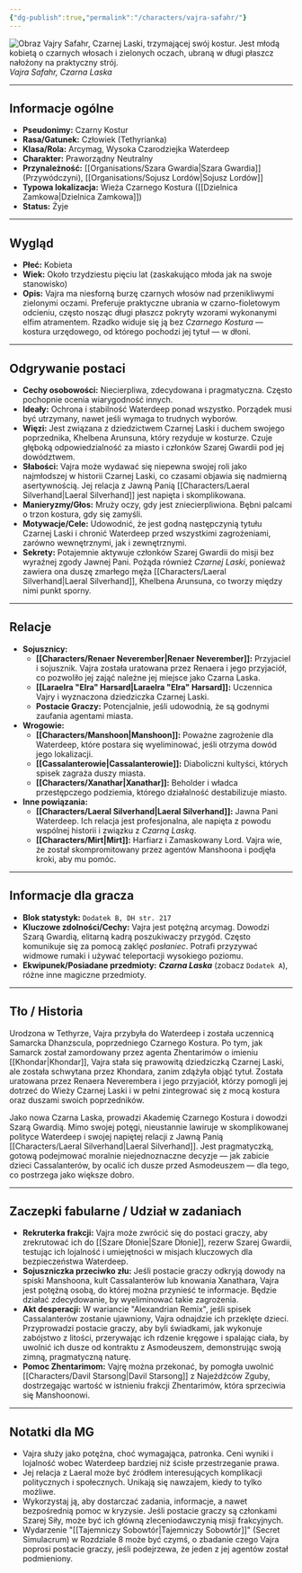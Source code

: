 ```yaml
---
{"dg-publish":true,"permalink":"/characters/vajra-safahr/"}
---
```


![Obraz Vajry Safahr, Czarnej Laski, trzymającej swój kostur. Jest młodą kobietą o czarnych włosach i zielonych oczach, ubraną w długi płaszcz nałożony na praktyczny strój.](https://www.wizardtower.com/wp-content/uploads/Blackstaff1.jpg)
*Vajra Safahr, Czarna Laska*

---

## Informacje ogólne

*   **Pseudonimy:** Czarny Kostur
*   **Rasa/Gatunek:** Człowiek (Tethyrianka)
*   **Klasa/Rola:** Arcymag, Wysoka Czarodziejka Waterdeep
*   **Charakter:** Praworządny Neutralny
*   **Przynależność:** [[Organisations/Szara Gwardia\|Szara Gwardia]] (Przywódczyni), [[Organisations/Sojusz Lordów\|Sojusz Lordów]]
*   **Typowa lokalizacja:** Wieża Czarnego Kostura ([[Dzielnica Zamkowa\|Dzielnica Zamkowa]])
*   **Status:** Żyje

---

## Wygląd

*   **Płeć:** Kobieta
*   **Wiek:** Około trzydziestu pięciu lat (zaskakująco młoda jak na swoje stanowisko)
*   **Opis:** Vajra ma niesforną burzę czarnych włosów nad przenikliwymi zielonymi oczami. Preferuje praktyczne ubrania w czarno-fioletowym odcieniu, często nosząc długi płaszcz pokryty wzorami wykonanymi elfim atramentem. Rzadko widuje się ją bez *Czarnego Kostura* — kostura urzędowego, od którego pochodzi jej tytuł — w dłoni.

---

## Odgrywanie postaci

*   **Cechy osobowości:** Niecierpliwa, zdecydowana i pragmatyczna. Często pochopnie ocenia wiarygodność innych.
*   **Ideały:** Ochrona i stabilność Waterdeep ponad wszystko. Porządek musi być utrzymany, nawet jeśli wymaga to trudnych wyborów.
*   **Więzi:** Jest związana z dziedzictwem Czarnej Laski i duchem swojego poprzednika, Khelbena Arunsuna, który rezyduje w kosturze. Czuje głęboką odpowiedzialność za miasto i członków Szarej Gwardii pod jej dowództwem.
*   **Słabości:** Vajra może wydawać się niepewna swojej roli jako najmłodszej w historii Czarnej Laski, co czasami objawia się nadmierną asertywnością. Jej relacja z Jawną Panią [[Characters/Laeral Silverhand\|Laeral Silverhand]] jest napięta i skomplikowana.
*   **Manieryzmy/Głos:** Mruży oczy, gdy jest zniecierpliwiona. Bębni palcami o trzon kostura, gdy się zamyśli.
*   **Motywacje/Cele:** Udowodnić, że jest godną następczynią tytułu Czarnej Laski i chronić Waterdeep przed wszystkimi zagrożeniami, zarówno wewnętrznymi, jak i zewnętrznymi.
*   **Sekrety:** Potajemnie aktywuje członków Szarej Gwardii do misji bez wyraźnej zgody Jawnej Pani. Pożąda również *Czarnej Laski*, ponieważ zawiera ona duszę zmarłego męża [[Characters/Laeral Silverhand\|Laeral Silverhand]], Khelbena Arunsuna, co tworzy między nimi punkt sporny.

---

## Relacje

*   **Sojusznicy:**
    *   **[[Characters/Renaer Neverember\|Renaer Neverember]]:** Przyjaciel i sojusznik. Vajra została uratowana przez Renaera i jego przyjaciół, co pozwoliło jej zająć należne jej miejsce jako Czarna Laska.
    *   **[[Laraelra "Elra" Harsard\|Laraelra "Elra" Harsard]]:** Uczennica Vajry i wyznaczona dziedziczka Czarnej Laski.
    *   **Postacie Graczy:** Potencjalnie, jeśli udowodnią, że są godnymi zaufania agentami miasta.
*   **Wrogowie:**
    *   **[[Characters/Manshoon\|Manshoon]]:** Poważne zagrożenie dla Waterdeep, które postara się wyeliminować, jeśli otrzyma dowód jego lokalizacji.
    *   **[[Cassalanterowie\|Cassalanterowie]]:** Diaboliczni kultyści, których spisek zagraża duszy miasta.
    *   **[[Characters/Xanathar\|Xanathar]]:** Beholder i władca przestępczego podziemia, którego działalność destabilizuje miasto.
*   **Inne powiązania:**
    *   **[[Characters/Laeral Silverhand\|Laeral Silverhand]]:** Jawna Pani Waterdeep. Ich relacja jest profesjonalna, ale napięta z powodu wspólnej historii i związku z *Czarną Laską*.
    *   **[[Characters/Mirt\|Mirt]]:** Harfiarz i Zamaskowany Lord. Vajra wie, że został skompromitowany przez agentów Manshoona i podjęła kroki, aby mu pomóc.

---

## Informacje dla gracza

*   **Blok statystyk:** `Dodatek B, DH str. 217`
*   **Kluczowe zdolności/Cechy:** Vajra jest potężną arcymag. Dowodzi Szarą Gwardią, elitarną kadrą poszukiwaczy przygód. Często komunikuje się za pomocą zaklęć *posłaniec*. Potrafi przyzywać widmowe rumaki i używać teleportacji wysokiego poziomu.
*   **Ekwipunek/Posiadane przedmioty:** ***Czarna Laska*** (zobacz `Dodatek A`), różne inne magiczne przedmioty.

---

## Tło / Historia

Urodzona w Tethyrze, Vajra przybyła do Waterdeep i została uczennicą Samarcka Dhanzscula, poprzedniego Czarnego Kostura. Po tym, jak Samarck został zamordowany przez agenta Zhentarimów o imieniu [[Khondar\|Khondar]], Vajra stała się prawowitą dziedziczką Czarnej Laski, ale została schwytana przez Khondara, zanim zdążyła objąć tytuł. Została uratowana przez Renaera Neverembera i jego przyjaciół, którzy pomogli jej dotrzeć do Wieży Czarnej Laski i w pełni zintegrować się z mocą kostura oraz duszami swoich poprzedników.

Jako nowa Czarna Laska, prowadzi Akademię Czarnego Kostura i dowodzi Szarą Gwardią. Mimo swojej potęgi, nieustannie lawiruje w skomplikowanej polityce Waterdeep i swojej napiętej relacji z Jawną Panią [[Characters/Laeral Silverhand\|Laeral Silverhand]]. Jest pragmatyczką, gotową podejmować moralnie niejednoznaczne decyzje — jak zabicie dzieci Cassalanterów, by ocalić ich dusze przed Asmodeuszem — dla tego, co postrzega jako większe dobro.

---

## Zaczepki fabularne / Udział w zadaniach

*   **Rekruterka frakcji:** Vajra może zwrócić się do postaci graczy, aby zrekrutować ich do [[Szare Dłonie\|Szare Dłonie]], rezerw Szarej Gwardii, testując ich lojalność i umiejętności w misjach kluczowych dla bezpieczeństwa Waterdeep.
*   **Sojuszniczka przeciwko złu:** Jeśli postacie graczy odkryją dowody na spiski Manshoona, kult Cassalanterów lub knowania Xanathara, Vajra jest potężną osobą, do której można przynieść te informacje. Będzie działać zdecydowanie, by wyeliminować takie zagrożenia.
*   **Akt desperacji:** W wariancie "Alexandrian Remix", jeśli spisek Cassalanterów zostanie ujawniony, Vajra odnajdzie ich przeklęte dzieci. Przyprowadzi postacie graczy, aby byli świadkami, jak wykonuje zabójstwo z litości, przerywając ich rdzenie kręgowe i spalając ciała, by uwolnić ich dusze od kontraktu z Asmodeuszem, demonstrując swoją zimną, pragmatyczną naturę.
*   **Pomoc Zhentarimom:** Vajrę można przekonać, by pomogła uwolnić [[Characters/Davil Starsong\|Davil Starsong]] z Najeźdźców Zguby, dostrzegając wartość w istnieniu frakcji Zhentarimów, która sprzeciwia się Manshoonowi.

---

## Notatki dla MG

*   Vajra służy jako potężna, choć wymagająca, patronka. Ceni wyniki i lojalność wobec Waterdeep bardziej niż ścisłe przestrzeganie prawa.
*   Jej relacja z Laeral może być źródłem interesujących komplikacji politycznych i społecznych. Unikają się nawzajem, kiedy to tylko możliwe.
*   Wykorzystaj ją, aby dostarczać zadania, informacje, a nawet bezpośrednią pomoc w kryzysie. Jeśli postacie graczy są członkami Szarej Siły, może być ich główną zleceniodawczynią misji frakcyjnych.
*   Wydarzenie "[[Tajemniczy Sobowtór\|Tajemniczy Sobowtór]]" (Secret Simulacrum) w Rozdziale 8 może być czymś, o zbadanie czego Vajra poprosi postacie graczy, jeśli podejrzewa, że jeden z jej agentów został podmieniony.